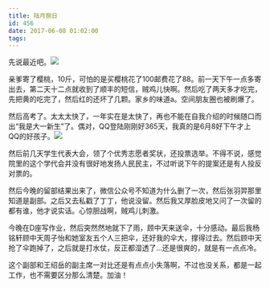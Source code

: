 ```yaml
---
title: 陆月捌日
id: 456
date: 2017-06-08 01:02:00
tags:
---
```


先说最近吧。![](http://eremite-1252628011.cossh.myqcloud.com/wp-content/uploads/2017/06/2017-06-05-12.57.43-1.jpg)

亲爹寄了樱桃，10斤，可怕的是买樱桃花了100邮费花了88。前一天下午一点多寄出去，第二天十二点就收到了顺丰的短信，贼鸡儿快啊。然后吃了两天多才吃完，先把黄的吃完了，然后红的还坏了几颗。家乡的味道a。空间朋友圈也被刷爆了。

然后高考了。太太太快了，一年实在是太快了，再也不能在自我介绍的时候随口而出“我是大一新生”了。偶对，QQ登陆刚刚好365天，我真的是6月8好下午才上QQ的好孩子。![](http://eremite-1252628011.cossh.myqcloud.com/wp-content/uploads/2017/06/Screenshot_20170607-103028.png)

然后前几天学生代表大会，领了个优秀志愿者奖状，还投票选举。不得不说，感觉院里的这个学代会并没有很好地发扬人民民主，不过听说下午的提案还是有人投反对票的。

然后今晚的留部结果出来了，微信公众号不知道为什么删了一次，然后张羽羿那里知道是副部。之后又去私戳了丁丁，他说没留。然后我又厚脸皮地又问了一次留的都有谁，他才说实话。心惊胆战啊，贼鸡儿刺激。

今晚在D座写作业，然后突然然地就下了雨，顾中天来送伞，十分感动。最后我杨铭轩顾中天周子怡和她室友五个人三把伞，还好我的伞大，撑得过去。然后顾中天抢了伞跑掉了，之后就是打水仗，反正都湿透了...还是很爽的，就是有一点点冷。

这个副部和王绍岳的副主席一对比还是有点点小失落啊，不过也没关系，都是一起工作，也不需要区分那么清楚。加油！